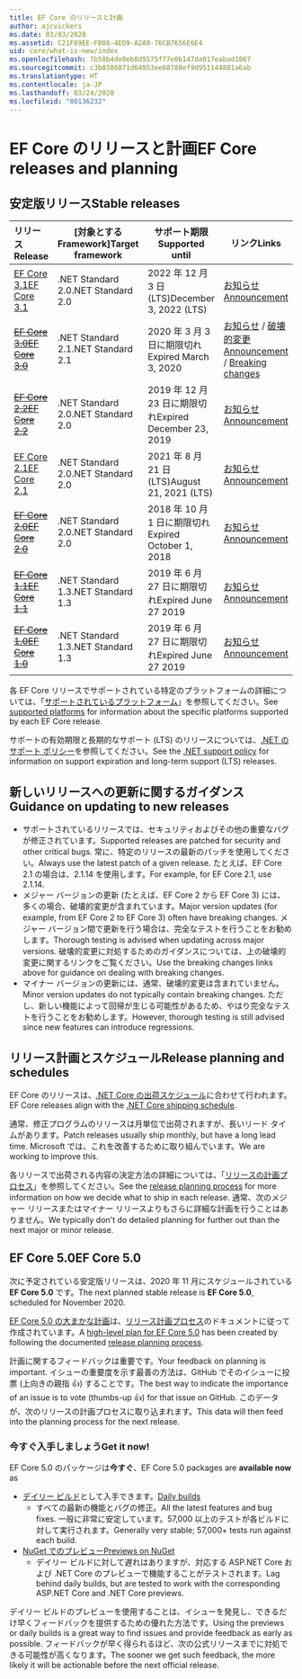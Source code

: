 ```yaml
---
title: EF Core のリリースと計画
author: ajcvickers
ms.date: 03/03/2020
ms.assetid: C21F89EE-FB08-4ED9-A2A0-76CB7656E6E4
uid: core/what-is-new/index
ms.openlocfilehash: 7b58b4de0eb8d9575f77e0b147da017eabad1867
ms.sourcegitcommit: c3b8386071d64953ee68788ef9d951144881a6ab
ms.translationtype: HT
ms.contentlocale: ja-JP
ms.lasthandoff: 03/24/2020
ms.locfileid: "80136232"
---
```

# <a name="ef-core-releases-and-planning"></a><span data-ttu-id="a2aaf-102">EF Core のリリースと計画</span><span class="sxs-lookup"><span data-stu-id="a2aaf-102">EF Core releases and planning</span></span>

## <a name="stable-releases"></a><span data-ttu-id="a2aaf-103">安定版リリース</span><span class="sxs-lookup"><span data-stu-id="a2aaf-103">Stable releases</span></span>

| <span data-ttu-id="a2aaf-104">リリース</span><span class="sxs-lookup"><span data-stu-id="a2aaf-104">Release</span></span> | <span data-ttu-id="a2aaf-105">[対象とする Framework]</span><span class="sxs-lookup"><span data-stu-id="a2aaf-105">Target framework</span></span> | <span data-ttu-id="a2aaf-106">サポート期限</span><span class="sxs-lookup"><span data-stu-id="a2aaf-106">Supported until</span></span> | <span data-ttu-id="a2aaf-107">リンク</span><span class="sxs-lookup"><span data-stu-id="a2aaf-107">Links</span></span>
|:--------|------------------|-----------------|------
| [<span data-ttu-id="a2aaf-108">EF Core 3.1</span><span class="sxs-lookup"><span data-stu-id="a2aaf-108">EF Core 3.1</span></span>](https://www.nuget.org/packages/Microsoft.EntityFrameworkCore/3.1.2) | <span data-ttu-id="a2aaf-109">.NET Standard 2.0</span><span class="sxs-lookup"><span data-stu-id="a2aaf-109">.NET Standard 2.0</span></span> | <span data-ttu-id="a2aaf-110">2022 年 12 月 3 日 (LTS)</span><span class="sxs-lookup"><span data-stu-id="a2aaf-110">December 3, 2022 (LTS)</span></span> | [<span data-ttu-id="a2aaf-111">お知らせ</span><span class="sxs-lookup"><span data-stu-id="a2aaf-111">Announcement</span></span>](https://devblogs.microsoft.com/dotnet/announcing-entity-framework-core-3-1-and-entity-framework-6-4/)
| <span data-ttu-id="a2aaf-112">~~[EF Core 3.0](https://www.nuget.org/packages/Microsoft.EntityFrameworkCore/3.0.3)~~</span><span class="sxs-lookup"><span data-stu-id="a2aaf-112">~~[EF Core 3.0](https://www.nuget.org/packages/Microsoft.EntityFrameworkCore/3.0.3)~~</span></span> | <span data-ttu-id="a2aaf-113">.NET Standard 2.1</span><span class="sxs-lookup"><span data-stu-id="a2aaf-113">.NET Standard 2.1</span></span> | <span data-ttu-id="a2aaf-114">2020 年 3 月 3 日に期限切れ</span><span class="sxs-lookup"><span data-stu-id="a2aaf-114">Expired March 3, 2020</span></span> | <span data-ttu-id="a2aaf-115">[お知らせ](https://devblogs.microsoft.com/dotnet/announcing-ef-core-3-0-and-ef-6-3-general-availability/) / [破壊的変更](ef-core-3.0/breaking-changes.md)</span><span class="sxs-lookup"><span data-stu-id="a2aaf-115">[Announcement](https://devblogs.microsoft.com/dotnet/announcing-ef-core-3-0-and-ef-6-3-general-availability/) / [Breaking changes](ef-core-3.0/breaking-changes.md)</span></span>
| <span data-ttu-id="a2aaf-116">~~[EF Core 2.2](https://www.nuget.org/packages/Microsoft.EntityFrameworkCore/2.2.6)~~</span><span class="sxs-lookup"><span data-stu-id="a2aaf-116">~~[EF Core 2.2](https://www.nuget.org/packages/Microsoft.EntityFrameworkCore/2.2.6)~~</span></span> | <span data-ttu-id="a2aaf-117">.NET Standard 2.0</span><span class="sxs-lookup"><span data-stu-id="a2aaf-117">.NET Standard 2.0</span></span> | <span data-ttu-id="a2aaf-118">2019 年 12 月 23 日に期限切れ</span><span class="sxs-lookup"><span data-stu-id="a2aaf-118">Expired December 23, 2019</span></span> | [<span data-ttu-id="a2aaf-119">お知らせ</span><span class="sxs-lookup"><span data-stu-id="a2aaf-119">Announcement</span></span>](https://devblogs.microsoft.com/dotnet/announcing-entity-framework-core-2-2/)
| [<span data-ttu-id="a2aaf-120">EF Core 2.1</span><span class="sxs-lookup"><span data-stu-id="a2aaf-120">EF Core 2.1</span></span>](https://www.nuget.org/packages/Microsoft.EntityFrameworkCore/2.1.14) | <span data-ttu-id="a2aaf-121">.NET Standard 2.0</span><span class="sxs-lookup"><span data-stu-id="a2aaf-121">.NET Standard 2.0</span></span> | <span data-ttu-id="a2aaf-122">2021 年 8 月 21 日 (LTS)</span><span class="sxs-lookup"><span data-stu-id="a2aaf-122">August 21, 2021 (LTS)</span></span> | [<span data-ttu-id="a2aaf-123">お知らせ</span><span class="sxs-lookup"><span data-stu-id="a2aaf-123">Announcement</span></span>](https://devblogs.microsoft.com/dotnet/announcing-entity-framework-core-2-1/)
| <span data-ttu-id="a2aaf-124">~~[EF Core 2.0](https://www.nuget.org/packages/Microsoft.EntityFrameworkCore/2.0.3)~~</span><span class="sxs-lookup"><span data-stu-id="a2aaf-124">~~[EF Core 2.0](https://www.nuget.org/packages/Microsoft.EntityFrameworkCore/2.0.3)~~</span></span> | <span data-ttu-id="a2aaf-125">.NET Standard 2.0</span><span class="sxs-lookup"><span data-stu-id="a2aaf-125">.NET Standard 2.0</span></span> | <span data-ttu-id="a2aaf-126">2018 年 10 月 1 日に期限切れ</span><span class="sxs-lookup"><span data-stu-id="a2aaf-126">Expired October 1, 2018</span></span> | [<span data-ttu-id="a2aaf-127">お知らせ</span><span class="sxs-lookup"><span data-stu-id="a2aaf-127">Announcement</span></span>](https://devblogs.microsoft.com/dotnet/announcing-entity-framework-core-2-0/)
| <span data-ttu-id="a2aaf-128">~~[EF Core 1.1](https://www.nuget.org/packages/Microsoft.EntityFrameworkCore/1.1.6)~~</span><span class="sxs-lookup"><span data-stu-id="a2aaf-128">~~[EF Core 1.1](https://www.nuget.org/packages/Microsoft.EntityFrameworkCore/1.1.6)~~</span></span> | <span data-ttu-id="a2aaf-129">.NET Standard 1.3</span><span class="sxs-lookup"><span data-stu-id="a2aaf-129">.NET Standard 1.3</span></span> | <span data-ttu-id="a2aaf-130">2019 年 6 月 27 日に期限切れ</span><span class="sxs-lookup"><span data-stu-id="a2aaf-130">Expired June 27 2019</span></span> | [<span data-ttu-id="a2aaf-131">お知らせ</span><span class="sxs-lookup"><span data-stu-id="a2aaf-131">Announcement</span></span>](https://devblogs.microsoft.com/dotnet/announcing-entity-framework-core-1-1/)
| <span data-ttu-id="a2aaf-132">~~[EF Core 1.0](https://www.nuget.org/packages/Microsoft.EntityFrameworkCore/1.0.6)~~</span><span class="sxs-lookup"><span data-stu-id="a2aaf-132">~~[EF Core 1.0](https://www.nuget.org/packages/Microsoft.EntityFrameworkCore/1.0.6)~~</span></span> | <span data-ttu-id="a2aaf-133">.NET Standard 1.3</span><span class="sxs-lookup"><span data-stu-id="a2aaf-133">.NET Standard 1.3</span></span> | <span data-ttu-id="a2aaf-134">2019 年 6 月 27 日に期限切れ</span><span class="sxs-lookup"><span data-stu-id="a2aaf-134">Expired June 27 2019</span></span> | [<span data-ttu-id="a2aaf-135">お知らせ</span><span class="sxs-lookup"><span data-stu-id="a2aaf-135">Announcement</span></span>](https://devblogs.microsoft.com/dotnet/entity-framework-core-1-0-0-available/)

<span data-ttu-id="a2aaf-136">各 EF Core リリースでサポートされている特定のプラットフォームの詳細については、「[サポートされているプラットフォーム](../platforms/index.md)」を参照してください。</span><span class="sxs-lookup"><span data-stu-id="a2aaf-136">See [supported platforms](../platforms/index.md) for information about the specific platforms supported by each EF Core release.</span></span>

<span data-ttu-id="a2aaf-137">サポートの有効期限と長期的なサポート (LTS) のリリースについては、[.NET のサポート ポリシー](https://dotnet.microsoft.com/platform/support/policy/dotnet-core)を参照してください。</span><span class="sxs-lookup"><span data-stu-id="a2aaf-137">See the [.NET support policy](https://dotnet.microsoft.com/platform/support/policy/dotnet-core) for information on support expiration and long-term support (LTS) releases.</span></span>

## <a name="guidance-on-updating-to-new-releases"></a><span data-ttu-id="a2aaf-138">新しいリリースへの更新に関するガイダンス</span><span class="sxs-lookup"><span data-stu-id="a2aaf-138">Guidance on updating to new releases</span></span>

* <span data-ttu-id="a2aaf-139">サポートされているリリースでは、セキュリティおよびその他の重要なバグが修正されています。</span><span class="sxs-lookup"><span data-stu-id="a2aaf-139">Supported releases are patched for security and other critical bugs.</span></span> <span data-ttu-id="a2aaf-140">常に、特定のリリースの最新のパッチを使用してください。</span><span class="sxs-lookup"><span data-stu-id="a2aaf-140">Always use the latest patch of a given release.</span></span> <span data-ttu-id="a2aaf-141">たとえば、EF Core 2.1 の場合は、2.1.14 を使用します。</span><span class="sxs-lookup"><span data-stu-id="a2aaf-141">For example, for EF Core 2.1, use 2.1.14.</span></span>
* <span data-ttu-id="a2aaf-142">メジャー バージョンの更新 (たとえば、EF Core 2 から EF Core 3) には、多くの場合、破壊的変更が含まれています。</span><span class="sxs-lookup"><span data-stu-id="a2aaf-142">Major version updates (for example, from EF Core 2 to EF Core 3) often have breaking changes.</span></span> <span data-ttu-id="a2aaf-143">メジャー バージョン間で更新を行う場合は、完全なテストを行うことをお勧めします。</span><span class="sxs-lookup"><span data-stu-id="a2aaf-143">Thorough testing is advised when updating across major versions.</span></span> <span data-ttu-id="a2aaf-144">破壊的変更に対処するためのガイダンスについては、上の破壊的変更に関するリンクをご覧ください。</span><span class="sxs-lookup"><span data-stu-id="a2aaf-144">Use the breaking changes links above for guidance on dealing with breaking changes.</span></span>
* <span data-ttu-id="a2aaf-145">マイナー バージョンの更新には、通常、破壊的変更は含まれていません。</span><span class="sxs-lookup"><span data-stu-id="a2aaf-145">Minor version updates do not typically contain breaking changes.</span></span> <span data-ttu-id="a2aaf-146">ただし、新しい機能によって回帰が生じる可能性があるため、やはり完全なテストを行うことをお勧めします。</span><span class="sxs-lookup"><span data-stu-id="a2aaf-146">However, thorough testing is still advised since new features can introduce regressions.</span></span>

## <a name="release-planning-and-schedules"></a><span data-ttu-id="a2aaf-147">リリース計画とスケジュール</span><span class="sxs-lookup"><span data-stu-id="a2aaf-147">Release planning and schedules</span></span>

<span data-ttu-id="a2aaf-148">EF Core のリリースは、[.NET Core の出荷スケジュール](https://github.com/dotnet/core/blob/master/roadmap.md)に合わせて行われます。</span><span class="sxs-lookup"><span data-stu-id="a2aaf-148">EF Core releases align with the [.NET Core shipping schedule](https://github.com/dotnet/core/blob/master/roadmap.md).</span></span>

<span data-ttu-id="a2aaf-149">通常、修正プログラムのリリースは月単位で出荷されますが、長いリード タイムがあります。</span><span class="sxs-lookup"><span data-stu-id="a2aaf-149">Patch releases usually ship monthly, but have a long lead time.</span></span>
<span data-ttu-id="a2aaf-150">Microsoft では、これを改善するために取り組んでいます。</span><span class="sxs-lookup"><span data-stu-id="a2aaf-150">We are working to improve this.</span></span>

<span data-ttu-id="a2aaf-151">各リリースで出荷される内容の決定方法の詳細については、「[リリースの計画プロセス](release-planning.md)」を参照してください。</span><span class="sxs-lookup"><span data-stu-id="a2aaf-151">See the [release planning process](release-planning.md) for more information on how we decide what to ship in each release.</span></span>
<span data-ttu-id="a2aaf-152">通常、次のメジャー リリースまたはマイナー リリースよりもさらに詳細な計画を行うことはありません。</span><span class="sxs-lookup"><span data-stu-id="a2aaf-152">We typically don't do detailed planning for further out than the next major or minor release.</span></span>

## <a name="ef-core-50"></a><span data-ttu-id="a2aaf-153">EF Core 5.0</span><span class="sxs-lookup"><span data-stu-id="a2aaf-153">EF Core 5.0</span></span>

<span data-ttu-id="a2aaf-154">次に予定されている安定版リリースは、2020 年 11 月にスケジュールされている **EF Core 5.0** です。</span><span class="sxs-lookup"><span data-stu-id="a2aaf-154">The next planned stable release is **EF Core 5.0**, scheduled for November 2020.</span></span>

<span data-ttu-id="a2aaf-155">[EF Core 5.0 の大まかな計画](ef-core-5.0/plan.md)は、[リリース計画プロセス](release-planning.md)のドキュメントに従って作成されています。</span><span class="sxs-lookup"><span data-stu-id="a2aaf-155">A [high-level plan for EF Core 5.0](ef-core-5.0/plan.md) has been created by following the documented [release planning process](release-planning.md).</span></span>

<span data-ttu-id="a2aaf-156">計画に関するフィードバックは重要です。</span><span class="sxs-lookup"><span data-stu-id="a2aaf-156">Your feedback on planning is important.</span></span>
<span data-ttu-id="a2aaf-157">イシューの重要度を示す最善の方法は、GitHub でそのイシューに投票 (上向きの親指 👍) することです。</span><span class="sxs-lookup"><span data-stu-id="a2aaf-157">The best way to indicate the importance of an issue is to vote (thumbs-up 👍) for that issue on GitHub.</span></span>
<span data-ttu-id="a2aaf-158">このデータが、次のリリースの計画プロセスに取り込まれます。</span><span class="sxs-lookup"><span data-stu-id="a2aaf-158">This data will then feed into the planning process for the next release.</span></span>

### <a name="get-it-now"></a><span data-ttu-id="a2aaf-159">今すぐ入手しましょう</span><span class="sxs-lookup"><span data-stu-id="a2aaf-159">Get it now!</span></span>

<span data-ttu-id="a2aaf-160">EF Core 5.0 のパッケージは**今すぐ**、</span><span class="sxs-lookup"><span data-stu-id="a2aaf-160">EF Core 5.0 packages are **available now** as</span></span>

* <span data-ttu-id="a2aaf-161">[デイリー ビルド](https://github.com/dotnet/aspnetcore/blob/master/docs/DailyBuilds.md)として入手できます。</span><span class="sxs-lookup"><span data-stu-id="a2aaf-161">[Daily builds](https://github.com/dotnet/aspnetcore/blob/master/docs/DailyBuilds.md)</span></span>
  * <span data-ttu-id="a2aaf-162">すべての最新の機能とバグの修正。</span><span class="sxs-lookup"><span data-stu-id="a2aaf-162">All the latest features and bug fixes.</span></span> <span data-ttu-id="a2aaf-163">一般に非常に安定しています。57,000 以上のテストが各ビルドに対して実行されます。</span><span class="sxs-lookup"><span data-stu-id="a2aaf-163">Generally very stable; 57,000+ tests run against each build.</span></span>
* [<span data-ttu-id="a2aaf-164">NuGet でのプレビュー</span><span class="sxs-lookup"><span data-stu-id="a2aaf-164">Previews on NuGet</span></span>](https://www.nuget.org/packages/Microsoft.EntityFrameworkCore)
  * <span data-ttu-id="a2aaf-165">デイリー ビルドに対して遅れはありますが、対応する ASP.NET Core および .NET Core のプレビューで機能することがテストされます。</span><span class="sxs-lookup"><span data-stu-id="a2aaf-165">Lag behind daily builds, but are tested to work with the corresponding ASP.NET Core and .NET Core previews.</span></span>

<span data-ttu-id="a2aaf-166">デイリー ビルドのプレビューを使用することは、イシューを発見し、できるだけ早くフィードバックを提供するための優れた方法です。</span><span class="sxs-lookup"><span data-stu-id="a2aaf-166">Using the previews or daily builds is a great way to find issues and provide feedback as early as possible.</span></span>
<span data-ttu-id="a2aaf-167">フィードバックが早く得られるほど、次の公式リリースまでに対処できる可能性が高くなります。</span><span class="sxs-lookup"><span data-stu-id="a2aaf-167">The sooner we get such feedback, the more likely it will be actionable before the next official release.</span></span>

